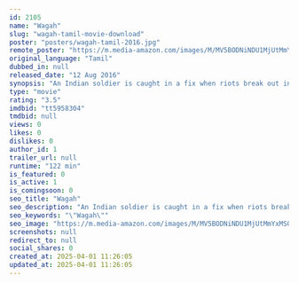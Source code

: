 ```yaml
---
id: 2105
name: "Wagah"
slug: "wagah-tamil-movie-download"
poster: "posters/wagah-tamil-2016.jpg"
remote_poster: "https://m.media-amazon.com/images/M/MV5BODNiNDU1MjUtMmYxMS00ZjlhLTkwMDMtYzE4MjM0ZjI5NDhkXkEyXkFqcGdeQXVyMTEzNzg0Mjkx._V1_SX300.jpg"
original_language: "Tamil"
dubbed_in: null
released_date: "12 Aug 2016"
synopsis: "An Indian soldier is caught in a fix when riots break out in Kashmir and amidst all the protest against the Pakistani residents there, he has to take his lover back to her home, in Pakistan."
type: "movie"
rating: "3.5"
imdbid: "tt5958304"
tmdbid: null
views: 0
likes: 0
dislikes: 0
author_id: 1
trailer_url: null
runtime: "122 min"
is_featured: 0
is_active: 1
is_comingsoon: 0
seo_title: "Wagah"
seo_description: "An Indian soldier is caught in a fix when riots break out in Kashmir and amidst all the protest against the Pakistani residents there, he has to take his lover back to her home, in Pakistan."
seo_keywords: "\"Wagah\""
seo_image: "https://m.media-amazon.com/images/M/MV5BODNiNDU1MjUtMmYxMS00ZjlhLTkwMDMtYzE4MjM0ZjI5NDhkXkEyXkFqcGdeQXVyMTEzNzg0Mjkx._V1_SX300.jpg"
screenshots: null
redirect_to: null
social_shares: 0
created_at: 2025-04-01 11:26:05
updated_at: 2025-04-01 11:26:05
---
```



